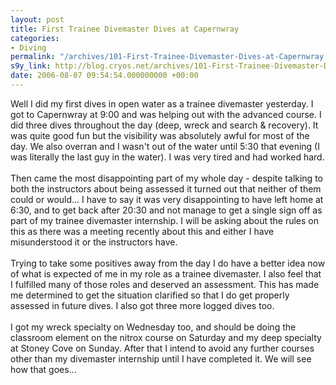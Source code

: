 ```yaml
---
layout: post
title: First Trainee Divemaster Dives at Capernwray
categories:
- Diving
permalink: "/archives/101-First-Trainee-Divemaster-Dives-at-Capernwray.html"
s9y_link: http://blog.cryos.net/archives/101-First-Trainee-Divemaster-Dives-at-Capernwray.html
date: 2006-08-07 09:54:54.000000000 +00:00
---
```

Well I did my first dives in open water as a trainee divemaster yesterday. I got to Capernwray at 9:00 and was helping out with the advanced course. I did three dives throughout the day (deep, wreck and search &amp; recovery). It was quite good fun but the visibility was absolutely awful for most of the day. We also overran and I wasn't out of the water until 5:30 that evening (I was literally the last guy in the water). I was very tired and had worked hard.<br />
<br />
Then came the most disappointing part of my whole day - despite talking to both the instructors about being assessed it turned out that neither of them could or would... I have to say it was very disappointing to have left home at 6:30, and to get back after 20:30 and not manage to get a single sign off as part of my trainee divemaster internship. I will be asking about the rules on this as there was a meeting recently about this and either I have misunderstood it or the instructors have.<br />
<br />
Trying to take some positives away from the day I do have a better idea now of what is expected of me in my role as a trainee divemaster. I also feel that I fulfilled many of those roles and deserved an assessment. This has made me determined to get the situation clarified so that I do get properly assessed in future dives. I also got three more logged dives too.<br />
<br />
I got my wreck specialty on Wednesday too, and should be doing the classroom element on the nitrox course on Saturday and my deep specialty at Stoney Cove on Sunday. After that I intend to avoid any further courses other than my divemaster internship until I have completed it. We will see how that goes...
